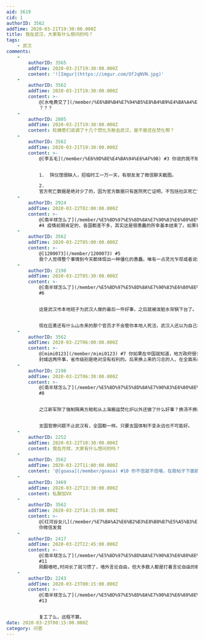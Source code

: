 ```yaml
---
aid: 3619
cid: 1
authorID: 3562
addTime: 2020-03-21T19:30:00.000Z
title: 我在武汉，大家有什么想问的吗？
tags:
    - 武汉
comments:
    -
        authorID: 3565
        addTime: 2020-03-21T19:30:00.000Z
        content: '![Imgur](https://imgur.com/OfJqNVN.jpg)'
    -
        authorID: 3562
        addTime: 2020-03-21T19:30:00.000Z
        content: >-
            @[水电费交了](/member/%E6%B0%B4%E7%94%B5%E8%B4%B9%E4%BA%A4%E4%BA%86) #1
            ？？？
    -
        authorID: 2805
        addTime: 2020-03-21T19:30:00.000Z
        content: 轮姨葱们说调了十几个焚化方舱去武汉，是不是还在焚化啊？
    -
        authorID: 3562
        addTime: 2020-03-21T19:30:00.000Z
        content: >-
            @[李五毛](/member/%E6%9D%8E%E4%BA%94%E6%AF%9B) #3 你说的我不知道。我知道的如下


            1.  殡仪馆很缺人，招临时工一万一天，有朋友发了微信聊天截图。

            2. 
            官方死亡数据是绝对少了的，因为官方数据只有医院死亡证明，不包括社区死亡证明。特别是疫情前期还是有不少人没有床位在社区死了的没有计算在内。如果你要问具体多少，那我不知道。
    -
        authorID: 2924
        addTime: 2020-03-22T02:00:00.000Z
        content: >-
            @[南半球怎么了](/member/%E5%8D%97%E5%8D%8A%E7%90%83%E6%80%8E%E4%B9%88%E4%BA%86)
            #4 疫情前期肯定的，各国都差不多，其实这是很愚蠢的所幸基本结束了。如果有下回应该经验会更加丰富。
    -
        authorID: 3562
        addTime: 2020-03-22T05:00:00.000Z
        content: >-
            @[1200073](/member/1200073) #5
            我个人觉得整个事情到今天都体现出一种僵化的愚蠢。唯有一点灵光乍现或者说运气较好吧，是封城时间，让最少300万人出去了，正正好好不多不少。少了武汉扛不住，多了外面扛不住
    -
        authorID: 2198
        addTime: 2020-03-22T05:30:00.000Z
        content: >-
            @[南半球怎么了](/member/%E5%8D%97%E5%8D%8A%E7%90%83%E6%80%8E%E4%B9%88%E4%BA%86)
            #6


            这是武汉市本地班子为武汉人做的最后一件好事，之后就被泼脏水背锅下台了。


            现在应勇还有什么山东来的那个官员才不会管你本地人死活，武汉人还以为自己本地官被清洗的好，真的相信支共推到他们身上的责任，所以说愚昧无可救药。
    -
        authorID: 3562
        addTime: 2020-03-22T06:00:00.000Z
        content: >-
            @[mimi0123](/member/mimi0123) #7 你如果在中国就知道，地方政府很多权利是没有的。最起码，公布数字 和
            封城这两件事，省市级别是绝对没有权利的。后来换上来的习总的人，在全面系统的管理上做了些事，但对我们个人而言太痛苦了，我他妈已经快三个月没剪头发了
    -
        authorID: 2198
        addTime: 2020-03-22T06:30:00.000Z
        content: >-
            @[南半球怎么了](/member/%E5%8D%97%E5%8D%8A%E7%90%83%E6%80%8E%E4%B9%88%E4%BA%86)
            #8


            之江新军除了强制隔离方舱和从上海搬运焚化炉以外还做了什么好事？换汤不换药，还少了本地意识。本地人只会更惨而不是更好。都是政治任务罢了，以为他们真的是来救灾就天真幼稚，最近今天又在爆新增病例，已经不计入统计了。


            支国官僚问题不止武汉有，全国都一样。只要支国体制不变永远也不可能好。
    -
        authorID: 2252
        addTime: 2020-03-22T10:30:00.000Z
        content: 我在月球，大家有什么想问的吗？
    -
        authorID: 3562
        addTime: 2020-03-22T11:00:00.000Z
        content: '@[goasa](/member/goasa) #10 你不信就不信咯，在我帖子下面搞这些有的没的干嘛'
    -
        authorID: 3469
        addTime: 2020-03-22T13:30:00.000Z
        content: 私聊加VX
    -
        authorID: 3562
        addTime: 2020-03-22T14:15:00.000Z
        content: >-
            @[红河谷女儿](/member/%E7%BA%A2%E6%B2%B3%E8%B0%B7%E5%A5%B3%E5%84%BF) #12
            你微信发我
    -
        authorID: 2417
        addTime: 2020-03-22T22:45:00.000Z
        content: >-
            @[南半球怎么了](/member/%E5%8D%97%E5%8D%8A%E7%90%83%E6%80%8E%E4%B9%88%E4%BA%86)
            #11
            刚翻墙吧,时间长了就习惯了，墙外言论自由，但大多数人都是打着言论自由的幌子阴阳怪气，发泄戾气，只是讨论尺度大，但讨论质量是很糟糕。
    -
        authorID: 2243
        addTime: 2020-03-23T00:15:00.000Z
        content: >-
            @[南半球怎么了](/member/%E5%8D%97%E5%8D%8A%E7%90%83%E6%80%8E%E4%B9%88%E4%BA%86)
            #13


            复工了么，远程不算。
date: 2020-03-23T00:15:00.000Z
category: 问答
---
```



